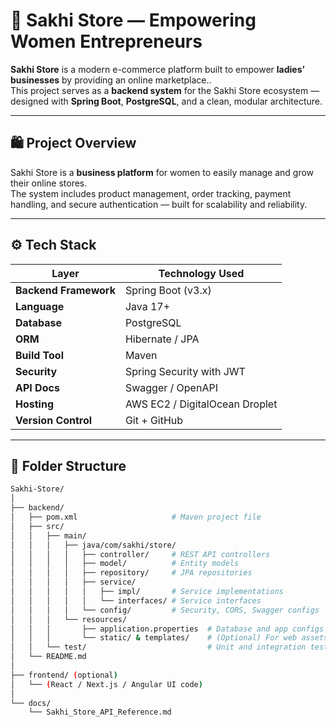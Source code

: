# 🌸 Sakhi Store — Empowering Women Entrepreneurs

**Sakhi Store** is a modern e-commerce platform built to empower **ladies’ businesses** by providing an online marketplace..  
This project serves as a **backend system** for the Sakhi Store ecosystem — designed with **Spring Boot**, **PostgreSQL**, and a clean, modular architecture.

---

## 🛍️ Project Overview

Sakhi Store is a **business platform** for women to easily manage and grow their online stores.  
The system includes product management, order tracking, payment handling, and secure authentication — built for scalability and reliability.

---

## ⚙️ Tech Stack

| Layer | Technology Used |
|-------|------------------|
| **Backend Framework** | Spring Boot (v3.x) |
| **Language** | Java 17+ |
| **Database** | PostgreSQL |
| **ORM** | Hibernate / JPA |
| **Build Tool** | Maven |
| **Security** | Spring Security with JWT |
| **API Docs** | Swagger / OpenAPI |
| **Hosting** | AWS EC2 / DigitalOcean Droplet |
| **Version Control** | Git + GitHub |

---

## 📁 Folder Structure

```bash
Sakhi-Store/
│
├── backend/
│   ├── pom.xml                     # Maven project file
│   ├── src/
│   │   ├── main/
│   │   │   ├── java/com/sakhi/store/
│   │   │   │   ├── controller/     # REST API controllers
│   │   │   │   ├── model/          # Entity models
│   │   │   │   ├── repository/     # JPA repositories
│   │   │   │   ├── service/
│   │   │   │   │   ├── impl/       # Service implementations
│   │   │   │   │   └── interfaces/ # Service interfaces
│   │   │   │   └── config/         # Security, CORS, Swagger configs
│   │   │   └── resources/
│   │   │       ├── application.properties  # Database and app configs
│   │   │       └── static/ & templates/    # (Optional) For web assets
│   │   └── test/                           # Unit and integration tests
│   └── README.md
│
├── frontend/ (optional)
│   └── (React / Next.js / Angular UI code)
│
└── docs/
    └── Sakhi_Store_API_Reference.md
